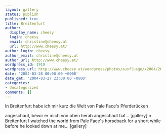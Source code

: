 ```yaml
---
layout: gallery
status: publish
published: true
title: Breitenfurt
author:
  display_name: cheesy
  login: cheesy
  email: christine@cheesy.at
  url: http://www.cheesy.at/
author_login: cheesy
author_email: christine@cheesy.at
author_url: http://www.cheesy.at/
wordpress_id: 1910
wordpress_url: http://www.cheesy.at/wordpress/photos/ausfluege/x2004/2004-03-28/
date: '2004-03-28 00:00:00 +0000'
date_gmt: '2004-03-27 23:00:00 +0000'
categories:
- Uncategorized
comments: []
---
```

<!--:de-->In Breitenfurt habe ich mir kurz die Welt von Pale Face's Pferderücken
angeschaut, bevor er mich von oben herab angeschaut hat...
[gallery]<!--:--><!--:en-->In Breitenfurt I watched the world from Pale Face's horseback for a short while before he looked down at me...
[gallery]<!--:-->
